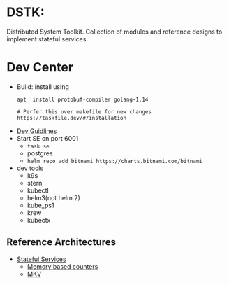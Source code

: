 # DSTK:
Distributed System Toolkit. Collection of modules and reference designs to
 implement stateful services.

# Dev Center
- Build: install using
    ```shell script
    apt  install protobuf-compiler golang-1.14
  
    # Perfer this over makefile for new changes
    https://taskfile.dev/#/installation
    ```
- [Dev Guidlines](docs/dev.md)
- Start SE on port 6001
    - `task se`
    - postgres
    - `helm repo add bitnami https://charts.bitnami.com/bitnami`
- dev tools
    - k9s
    - stern
    - kubectl
    - helm3(not helm 2)
    - kube_ps1
    - krew
    - kubectx

## Reference Architectures
- [Stateful Services](pkg/ss/README.md)
    - [Memory based counters](examples/mem_counters/memcountes_cmd.go)
    - [MKV](pkg/ss/README.md)
    

